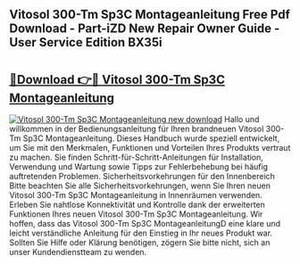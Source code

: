 ## Vitosol 300-Tm Sp3C Montageanleitung Free Pdf Download - Part-iZD New Repair Owner Guide - User Service Edition BX35i

# <h2><a href="http://df8al7.blite.top/?on=Vitosol+300-Tm+Sp3C+Montageanleitung">🔗Download 👉🔴 Vitosol 300-Tm Sp3C Montageanleitung</a></h2>

[![Vitosol 300-Tm Sp3C Montageanleitung new download](https://i.imgur.com/lujVjoI.png)](http://df8al7.blite.top/?on=Vitosol+300-Tm+Sp3C+Montageanleitung)
Hallo und willkommen in der Bedienungsanleitung für Ihren brandneuen Vitosol 300-Tm Sp3C Montageanleitung. Dieses Handbuch wurde speziell entwickelt, um Sie mit den Merkmalen, Funktionen und Vorteilen Ihres Produkts vertraut zu machen. Sie finden Schritt-für-Schritt-Anleitungen für Installation, Verwendung und Wartung sowie Tipps zur Fehlerbehebung bei häufig auftretenden Problemen. Sicherheitsvorkehrungen für den Innenbereich Bitte beachten Sie alle Sicherheitsvorkehrungen, wenn Sie Ihren neuen Vitosol 300-Tm Sp3C Montageanleitung in Innenräumen verwenden. Erleben Sie nahtlose Konnektivität und Kontrolle dank der erweiterten Funktionen Ihres neuen Vitosol 300-Tm Sp3C Montageanleitung. Wir hoffen, dass das Vitosol 300-Tm Sp3C MontageanleitungD eine klare und leicht verständliche Anleitung für den Einstieg in Ihr neues Produkt war. Sollten Sie Hilfe oder Klärung benötigen, zögern Sie bitte nicht, sich an unser Kundendienstteam zu wenden.
